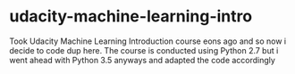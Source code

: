 # udacity-machine-learning-intro
Took Udacity Machine Learning Introduction course eons ago and so now i decide to code dup here. The course is conducted using Python 2.7 but i went ahead with Python 3.5 anyways and adapted the code accordingly
